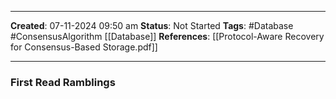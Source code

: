 _____
**Created**: 07-11-2024 09:50 am
**Status**: Not Started
**Tags**: #Database #ConsensusAlgorithm [[Database]]
**References**: [[Protocol-Aware Recovery for Consensus-Based Storage.pdf]]
______

### First Read Ramblings
